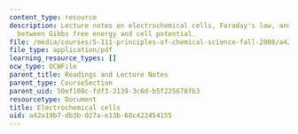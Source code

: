 ```yaml
---
content_type: resource
description: Lecture notes on electrochemical cells, Faraday's law, and the relationship
  between Gibbs free energy and cell potential.
file: /media/courses/5-111-principles-of-chemical-science-fall-2008/a42a19b7db3b027ae13b68c422454155_lecnotes25.pdf
file_type: application/pdf
learning_resource_types: []
ocw_type: OCWFile
parent_title: Readings and Lecture Notes
parent_type: CourseSection
parent_uid: 50ef108c-fdf3-2139-3c6d-b5f225678fb3
resourcetype: Document
title: Electrochemical cells
uid: a42a19b7-db3b-027a-e13b-68c422454155
---
```

